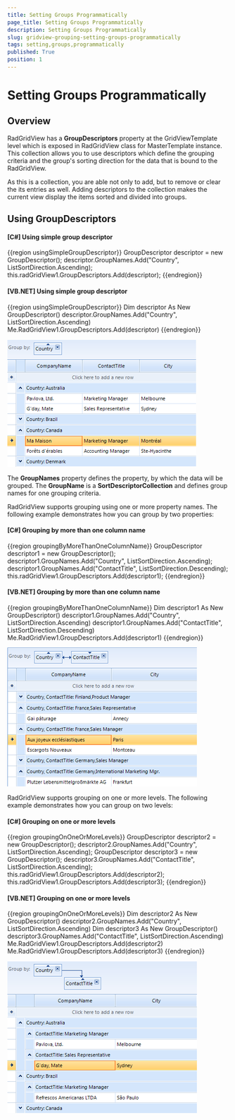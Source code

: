 ```yaml
---
title: Setting Groups Programmatically
page_title: Setting Groups Programmatically
description: Setting Groups Programmatically
slug: gridview-grouping-setting-groups-programmatically
tags: setting,groups,programmatically
published: True
position: 1
---
```


# Setting Groups Programmatically



## Overview

RadGridView has a __GroupDescriptors__ property at the GridViewTemplate level which is exposed in RadGridView class
    			for MasterTemplate instance. This collection allows you to use descriptors which define the grouping criteria and the group's sorting 
    			direction for the data that is bound to the RadGridView.

As this is a collection, you are able not only to add, but to remove or clear the its entries as well. 
      			Adding descriptors to the collection makes the current view display the items sorted and divided into groups. 
      	

## Using GroupDescriptors

#### __[C#] Using simple group descriptor__

{{region usingSimpleGroupDescriptor}}
	            GroupDescriptor descriptor = new GroupDescriptor();
	            descriptor.GroupNames.Add("Country", ListSortDirection.Ascending);
	            this.radGridView1.GroupDescriptors.Add(descriptor);
	{{endregion}}



#### __[VB.NET] Using simple group descriptor__

{{region usingSimpleGroupDescriptor}}
	        Dim descriptor As New GroupDescriptor()
	        descriptor.GroupNames.Add("Country", ListSortDirection.Ascending)
	        Me.RadGridView1.GroupDescriptors.Add(descriptor)
	{{endregion}}

![gridview-grouping-setting-groups-programmatically 001](images/gridview-grouping-setting-groups-programmatically001.png)



The __GroupNames__ property defines the property, by which the data will be grouped. The __GroupName__ is a __SortDescriptorCollection__ and defines group names for one grouping criteria.



RadGridView supports grouping using one or more property names. The following example demonstrates how you can group by two properties:

#### __[C#] Grouping by more than one column name__

{{region groupingByMoreThanOneColumnName}}
	            GroupDescriptor descriptor1 = new GroupDescriptor();
	            descriptor1.GroupNames.Add("Country", ListSortDirection.Ascending);
	            descriptor1.GroupNames.Add("ContactTitle", ListSortDirection.Descending);
	            this.radGridView1.GroupDescriptors.Add(descriptor1);
	{{endregion}}



#### __[VB.NET] Grouping by more than one column name__

{{region groupingByMoreThanOneColumnName}}
	        Dim descriptor1 As New GroupDescriptor()
	        descriptor1.GroupNames.Add("Country", ListSortDirection.Ascending)
	        descriptor1.GroupNames.Add("ContactTitle", ListSortDirection.Descending)
	        Me.RadGridView1.GroupDescriptors.Add(descriptor1)
	{{endregion}}

![gridview-grouping-setting-groups-programmatically 002](images/gridview-grouping-setting-groups-programmatically002.png)



RadGridView supports grouping on one or more levels. The following example demonstrates how you can group on two levels:

#### __[C#] Grouping on one or more levels__

{{region groupingOnOneOrMoreLevels}}
	            GroupDescriptor descriptor2 = new GroupDescriptor();
	            descriptor2.GroupNames.Add("Country", ListSortDirection.Ascending);
	            GroupDescriptor descriptor3 = new GroupDescriptor();
	            descriptor3.GroupNames.Add("ContactTitle", ListSortDirection.Ascending);
	            this.radGridView1.GroupDescriptors.Add(descriptor2);
	            this.radGridView1.GroupDescriptors.Add(descriptor3);
	{{endregion}}



#### __[VB.NET] Grouping on one or more levels__

{{region groupingOnOneOrMoreLevels}}
	        Dim descriptor2 As New GroupDescriptor()
	        descriptor2.GroupNames.Add("Country", ListSortDirection.Ascending)
	        Dim descriptor3 As New GroupDescriptor()
	        descriptor3.GroupNames.Add("ContactTitle", ListSortDirection.Ascending)
	        Me.RadGridView1.GroupDescriptors.Add(descriptor2)
	        Me.RadGridView1.GroupDescriptors.Add(descriptor3)
	{{endregion}}

![gridview-grouping-setting-groups-programmatically 003](images/gridview-grouping-setting-groups-programmatically003.png)
